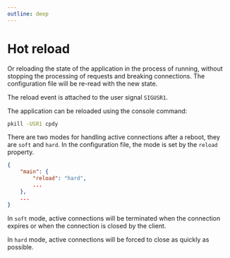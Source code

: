 ```yaml
---
outline: deep
---
```


# Hot reload

Or reloading the state of the application in the process of running, without stopping the processing of requests and breaking connections. The configuration file will be re-read with the new state.

The reload event is attached to the user signal `SIGUSR1`.

The application can be reloaded using the console command:

```bash
pkill -USR1 cpdy
```

There are two modes for handling active connections after a reboot, they are `soft` and `hard`.
In the configuration file, the mode is set by the `reload` property.

```json
{
    "main": {
        "reload": "hard",
        ...
    },
    ...
}
```

In `soft` mode, active connections will be terminated when the connection expires or when the connection is closed by the client.

In `hard` mode, active connections will be forced to close as quickly as possible.